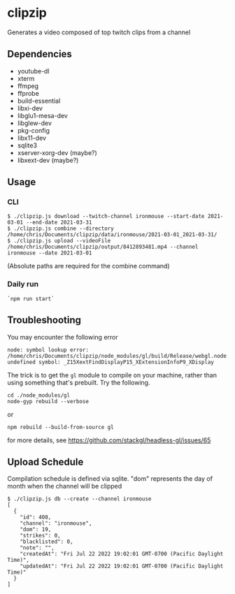 # clipzip

Generates a video composed of top twitch clips from a channel

## Dependencies

  * youtube-dl
  * xterm
  * ffmpeg
  * ffprobe
  * build-essential
  * libxi-dev
  * libglu1-mesa-dev
  * libglew-dev
  * pkg-config
  * libx11-dev
  * sqlite3
  * xserver-xorg-dev (maybe?)
  * libxext-dev (maybe?)

## Usage

### CLI

```
$ ./clipzip.js download --twitch-channel ironmouse --start-date 2021-03-01 --end-date 2021-03-31
$ ./clipzip.js combine --directory /home/chris/Documents/clipzip/data/ironmouse/2021-03-01_2021-03-31/
$ ./clipzip.js upload --videoFile /home/chris/Documents/clipzip/output/8412893481.mp4 --channel ironmouse --date 2021-03-01
```
(Absolute paths are required for the combine command)

### Daily run

    `npm run start`


## Troubleshooting

You may encounter the following error

```
node: symbol lookup error: /home/chris/Documents/clipzip/node_modules/gl/build/Release/webgl.node: undefined symbol: _Z15XextFindDisplayP15_XExtensionInfoP9_XDisplay
```

The trick is to get the `gl` module to compile on your machine, rather than using something that's prebuilt. Try the following.

```
cd ./node_modules/gl
node-gyp rebuild --verbose
```

or

`npm rebuild --build-from-source gl`


for more details, see https://github.com/stackgl/headless-gl/issues/65

## Upload Schedule

Compilation schedule is defined via sqlite. "dom" represents the day of month when the channel will be clipped

```
$ ./clipzip.js db --create --channel ironmouse
[
  {
    "id": 408,
    "channel": "ironmouse",
    "dom": 19,
    "strikes": 0,
    "blacklisted": 0,
    "note": "",
    "createdAt": "Fri Jul 22 2022 19:02:01 GMT-0700 (Pacific Daylight Time)",
    "updatedAt": "Fri Jul 22 2022 19:02:01 GMT-0700 (Pacific Daylight Time)"
  }
]
```
